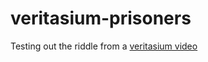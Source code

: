 # veritasium-prisoners
Testing out the riddle from a [veritasium video](https://www.youtube.com/watch?v=iSNsgj1OCLA)

